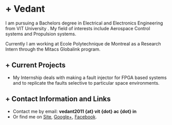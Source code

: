 # + Vedant

I am pursuing a Bachelors degree in Electrical and Electronics Engineering from VIT University . My field of interests include Aerospace Control systems and Propulsion systems.

Currently I am working at Ecole Polytechnique de Montreal as a Research Intern through the Mitacs Globalink program.

## + Current Projects

- My Internship deals with making a fault injector for FPGA based systems and to replicate the faults selective to particular space environments.


## + Contact Information and Links

- Contact me by email: **vedant2011 {at} vit {dot} ac {dot} in**
- Or find me on [Site][1], [Google+][2], [Facebook][3].

[1]:https://sites.google.com/site/vedant08011993/
[2]:https://www.facebook.com/vedant.fno
[3]:https://plus.google.com/u/0/+VedantFNO

